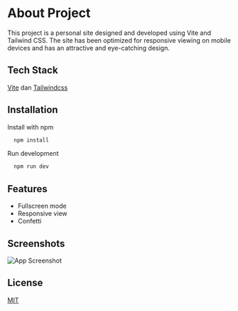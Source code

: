 

# About Project

This project is a personal site designed and developed using Vite and Tailwind CSS. The site has been optimized for responsive viewing on mobile devices and has an attractive and eye-catching design.


## Tech Stack

[Vite](https://vitejs.dev/) dan [Tailwindcss](https://tailwindcss.com/)

## Installation

Install with npm

```bash
  npm install
```
Run development

```bash
  npm run dev
```
    
## Features

- Fullscreen mode
- Responsive view
- Confetti


## Screenshots

![App Screenshot](https://i.ibb.co/pfXqZzy/image.png)


## License

[MIT](https://choosealicense.com/licenses/mit/)

